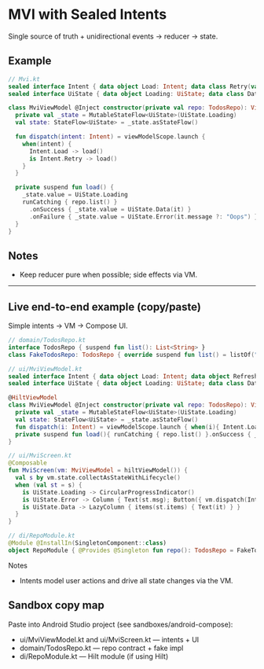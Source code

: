 # MVI with Sealed Intents

Single source of truth + unidirectional events → reducer → state.

## Example

```kotlin
// Mvi.kt
sealed interface Intent { data object Load: Intent; data class Retry(val reason: String): Intent }
sealed interface UiState { data object Loading: UiState; data class Data(val items: List<String>): UiState; data class Error(val message: String): UiState }

class MviViewModel @Inject constructor(private val repo: TodosRepo): ViewModel() {
  private val _state = MutableStateFlow<UiState>(UiState.Loading)
  val state: StateFlow<UiState> = _state.asStateFlow()

  fun dispatch(intent: Intent) = viewModelScope.launch {
    when(intent) {
      Intent.Load -> load()
      is Intent.Retry -> load()
    }
  }

  private suspend fun load() {
    _state.value = UiState.Loading
    runCatching { repo.list() }
      .onSuccess { _state.value = UiState.Data(it) }
      .onFailure { _state.value = UiState.Error(it.message ?: "Oops") }
  }
}
```

## Notes

- Keep reducer pure when possible; side effects via VM.

---

## Live end-to-end example (copy/paste)

Simple intents → VM → Compose UI.

```kotlin
// domain/TodosRepo.kt
interface TodosRepo { suspend fun list(): List<String> }
class FakeTodosRepo: TodosRepo { override suspend fun list() = listOf("A","B","C") }
```

```kotlin
// ui/MviViewModel.kt
sealed interface Intent { data object Load: Intent; data object Refresh: Intent }
sealed interface UiState { data object Loading: UiState; data class Data(val items: List<String>): UiState; data class Error(val msg: String): UiState }

@HiltViewModel
class MviViewModel @Inject constructor(private val repo: TodosRepo): ViewModel() {
  private val _state = MutableStateFlow<UiState>(UiState.Loading)
  val state: StateFlow<UiState> = _state.asStateFlow()
  fun dispatch(i: Intent) = viewModelScope.launch { when(i){ Intent.Load, Intent.Refresh -> load() } }
  private suspend fun load(){ runCatching { repo.list() }.onSuccess { _state.value = UiState.Data(it) }.onFailure { _state.value = UiState.Error(it.message ?: "Oops") } }
}
```

```kotlin
// ui/MviScreen.kt
@Composable
fun MviScreen(vm: MviViewModel = hiltViewModel()) {
  val s by vm.state.collectAsStateWithLifecycle()
  when (val st = s) {
    is UiState.Loading -> CircularProgressIndicator()
    is UiState.Error -> Column { Text(st.msg); Button({ vm.dispatch(Intent.Refresh) }) { Text("Retry") } }
    is UiState.Data -> LazyColumn { items(st.items) { Text(it) } }
  }
}
```

```kotlin
// di/RepoModule.kt
@Module @InstallIn(SingletonComponent::class)
object RepoModule { @Provides @Singleton fun repo(): TodosRepo = FakeTodosRepo() }
```

Notes

- Intents model user actions and drive all state changes via the VM.

## Sandbox copy map

Paste into Android Studio project (see sandboxes/android-compose):

- ui/MviViewModel.kt and ui/MviScreen.kt — intents + UI
- domain/TodosRepo.kt — repo contract + fake impl
- di/RepoModule.kt — Hilt module (if using Hilt)
